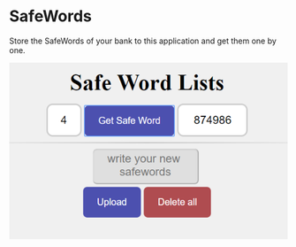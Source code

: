 # SafeWords
Store the SafeWords of your bank to this application and get them one by one.

![preview.PNG](/preview.PNG)
